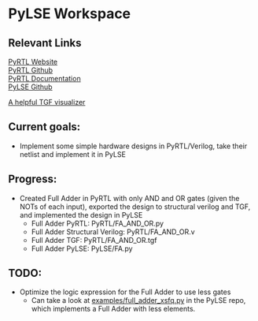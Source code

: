 # PyLSE Workspace

## Relevant Links
[PyRTL Website](http://ucsbarchlab.github.io/PyRTL/)  
[PyRTL Github](https://github.com/UCSBarchlab/PyRTL)  
[PyRTL Documentation](https://pyrtl.readthedocs.io/en/latest/index.html)  
[PyLSE Github](https://github.com/UCSBarchlab/PyLSE)  

[A helpful TGF visualizer](https://dreampuf.github.io/GraphvizOnline/)


## Current goals:
- Implement some simple hardware designs in PyRTL/Verilog, take their netlist and implement it in PyLSE

## Progress:
- Created Full Adder in PyRTL with only AND and OR gates (given the NOTs of each input), exported the design to structural verilog and TGF, and implemented the design in PyLSE
    - Full Adder PyRTL: PyRTL/FA_AND_OR.py
    - Full Adder Structural Verilog: PyRTL/FA_AND_OR.v
    - Full Adder TGF: PyRTL/FA_AND_OR.tgf
    - Full Adder PyLSE: PyLSE/FA.py

## TODO:
- Optimize the logic expression for the Full Adder to use less gates
    - Can take a look at [examples/full_adder_xsfq.py](https://github.com/UCSBarchlab/PyLSE/blob/main/examples/full_adder_xsfq.py) in the PyLSE repo, which implements a Full Adder with less elements.